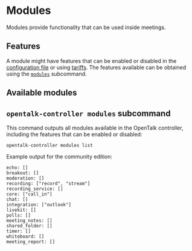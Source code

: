 # Modules

Modules provide functionality that can be used inside meetings.

## Features

A module might have features that can be enabled or disabled in the
[configuration file](../core/configuration.md) or using [tariffs](tariffs.md). The
features available can be obtained using the
[`modules`](#opentalk-controller-modules-subcommand) subcommand.

## Available modules

## `opentalk-controller modules` subcommand

This command outputs all modules available in the OpenTalk controller, including
the features that can be enabled or disabled:

```text
opentalk-controller modules list
```

Example output for the community edition:

<!-- begin:fromfile:cli-usage/opentalk-controller-modules-list.md -->

```text
echo: []
breakout: []
moderation: []
recording: ["record", "stream"]
recording_service: []
core: ["call_in"]
chat: []
integration: ["outlook"]
livekit: []
polls: []
meeting_notes: []
shared_folder: []
timer: []
whiteboard: []
meeting_report: []
```

<!-- end:fromfile:cli-usage/opentalk-controller-modules-list.md -->
